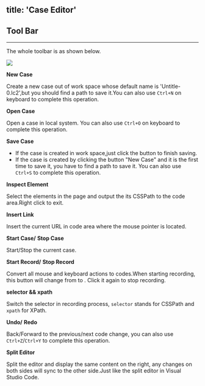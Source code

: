 title: 'Case Editor'
---
## Tool Bar
---
The whole toolbar is as shown below.

<img class="long-images" src="/images/code-editor/case-toolbar.png">
<br>

<i class="fa fa-file-code-o"></i>  **New Case**  

Create a new case out of work space whose default name is 'Untitle-0.lc2',but you should find a path to save it.You can also use `Ctrl+N` on keyboard to complete this operation.

<i class="fa fa-folder-open-o"></i> **Open Case**

Open a case in local system. You can also use `Ctrl+O` on keyboard to complete this operation.

<i class="fa fa-floppy-o"></i> **Save Case** 

- If the case is created in work space,just click the button to finish saving. 
- If the case is created by clicking the button "New Case" and it is the first time to save it, you have to find a path to save it.
You can also use `Ctrl+S` to complete this operation.


<i class="fa fa-crosshairs"></i> **Inspect Element**

Select the elements in the page and output the its CSSPath to the code area.Right click to exit.

<i class="fa fa-link"></i> **Insert Link**

Insert the current URL in code area where the mouse pointer is located.

<i class="fa fa-play"></i> **Start Case/** <i class="fa fa-stop"></i> **Stop Case**

Start/Stop the current case.

<i class="fa fa-circle" style="color:red"></i> **Start Record/**<i class="fa fa-stop-circle-o" style="color:red"></i> **Stop Record**

Convert all mouse and keyboard actions to codes.When starting recording, this button will change from <i class="fa fa-circle" style="color:red"></i> to <i class="fa fa-stop-circle-o" style="color:red"></i>. Click it again to stop recording.

**selector && xpath**

 Switch the selector in recording process, `selector` stands for CSSPath and `xpath` for XPath.

<i class="fa fa-undo"></i> **Undo/** <i class="fa fa-repeat"></i> **Redo**

Back/Forward to the previous/next code change, you can also use `Ctrl+Z`/`Ctrl+Y` to complete this operation.

<i class="fa fa-columns"></i> **Split Editor**

Split the editor and display the same content on the right, any changes on both sides will sync to the other side.Just like the split editor in Visual Studio Code.
